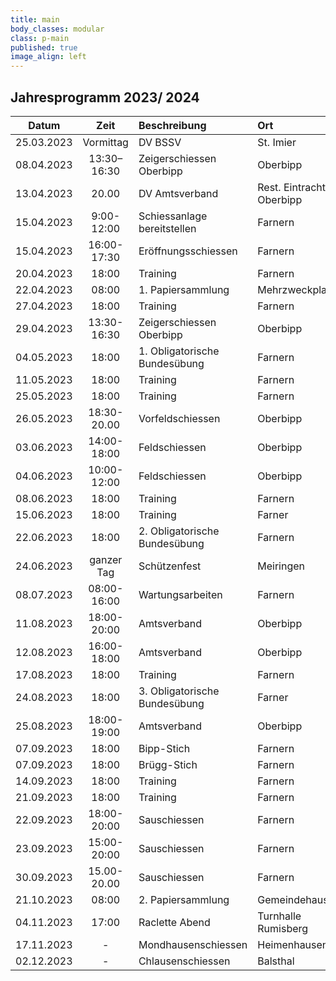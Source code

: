 ```yaml
---
title: main
body_classes: modular
class: p-main
published: true
image_align: left
---
```


## Jahresprogramm 2023/ 2024

|   Datum    |    Zeit     | Beschreibung                  | Ort                      |
|:----------:|:-----------:|:------------------------------|:-------------------------|
| 25.03.2023 |  Vormittag  | DV BSSV                       | St. Imier	               |
| 08.04.2023 | 13:30–16:30 | Zeigerschiessen Oberbipp      | Oberbipp                 |
| 13.04.2023 |    20.00    | DV Amtsverband                | Rest. Eintracht Oberbipp |
| 15.04.2023 | 9:00-12:00  | Schiessanlage bereitstellen   | Farnern                  |
| 15.04.2023 | 16:00-17:30 | Eröffnungsschiessen           | Farnern                  |
| 20.04.2023 |    18:00    | Training                      | Farnern                  |
| 22.04.2023 |    08:00    | 1. Papiersammlung             | Mehrzweckplatz           |
| 27.04.2023 |    18:00    | Training                      | Farnern                  |
| 29.04.2023 | 13:30-16:30 | Zeigerschiessen Oberbipp      | Oberbipp                 |
| 04.05.2023 |    18:00    | 1. Obligatorische Bundesübung | Farnern                  |
| 11.05.2023 |   18:00	    | Training                      | Farnern                  |
| 25.05.2023 |    18:00    | Training                      | Farnern                  |
| 26.05.2023 | 18:30-20.00 | Vorfeldschiessen              | Oberbipp                 |
| 03.06.2023 | 14:00-18:00 | Feldschiessen                 | Oberbipp                 |
| 04.06.2023 | 10:00-12:00 | Feldschiessen                 | Oberbipp                 |
| 08.06.2023 |    18:00    | Training                      | Farnern                  |
| 15.06.2023 |    18:00    | Training                      | Farner                   |
| 22.06.2023 |    18:00    | 2. Obligatorische Bundesübung | Farnern                  |	
| 24.06.2023 | ganzer Tag  | Schützenfest                  | Meiringen                |
| 08.07.2023 | 08:00-16:00 | Wartungsarbeiten              | Farnern                  |
| 11.08.2023 | 18:00-20:00 | Amtsverband                   | Oberbipp                 |
| 12.08.2023 | 16:00-18:00 | Amtsverband                   | Oberbipp                 |
| 17.08.2023 |    18:00    | Training                      | Farnern                  |
| 24.08.2023 |    18:00    | 3. Obligatorische Bundesübung | Farner                   |
| 25.08.2023 | 18:00-19:00 | Amtsverband                   | Oberbipp                 |
| 07.09.2023 |    18:00    | Bipp-Stich                    | Farnern                  |
| 07.09.2023 |    18:00    | Brügg-Stich                   | Farnern                  |
| 14.09.2023 |    18:00    | Training                      | Farnern                  |
| 21.09.2023 |    18:00    | Training                      | Farnern                  |
| 22.09.2023 | 18:00-20:00 | Sauschiessen                  | Farnern                  |
| 23.09.2023 | 15:00-20:00 | Sauschiessen                  | Farnern                  |
| 30.09.2023 | 15.00-20.00 | Sauschiessen                  | Farnern                  |
| 21.10.2023 |    08:00    | 2. Papiersammlung             | Gemeindehaus             |
| 04.11.2023 |   17:00	    | Raclette Abend                | Turnhalle Rumisberg      |
| 17.11.2023 |      -      | Mondhausenschiessen           | Heimenhausen             |
| 02.12.2023 |      -      | Chlausenschiessen             | Balsthal                 |
